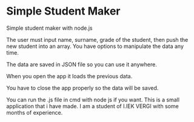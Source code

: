 # Simple Student Maker
Simple student maker with node.js

The user must input name, surname, grade of the student, then push the new student into an array.
You have options to manipulate the data any time.

The data are saved in JSON file so you can use it anywhere.

When you open the app it loads the previous data.

You have to close the app properly so the data will be saved.

You can run the .js file in cmd with node js if you want.
This is a small application that i have made. I am a student of I.IEK VERGI with some months of experience.

